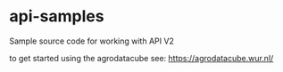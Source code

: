# api-samples
Sample source code for working with API V2

to get started using the agrodatacube see: https://agrodatacube.wur.nl/
